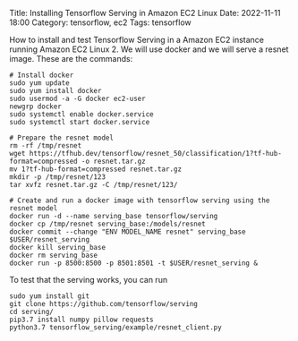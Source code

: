 Title: Installing Tensorflow Serving in Amazon EC2 Linux
Date: 2022-11-11 18:00
Category: tensorflow, ec2
Tags: tensorflow

How to install and test Tensorflow Serving in a Amazon EC2 instance running
Amazon EC2 Linux 2. We will use docker and we will serve a resnet image. These
are the commands:

    # Install docker
    sudo yum update
    sudo yum install docker
    sudo usermod -a -G docker ec2-user
    newgrp docker
    sudo systemctl enable docker.service
    sudo systemctl start docker.service

    # Prepare the resnet model
    rm -rf /tmp/resnet
    wget https://tfhub.dev/tensorflow/resnet_50/classification/1?tf-hub-format=compressed -o resnet.tar.gz
    mv 1?tf-hub-format=compressed resnet.tar.gz
    mkdir -p /tmp/resnet/123
    tar xvfz resnet.tar.gz -C /tmp/resnet/123/

    # Create and run a docker image with tensorflow serving using the resnet model
    docker run -d --name serving_base tensorflow/serving
    docker cp /tmp/resnet serving_base:/models/resnet
    docker commit --change "ENV MODEL_NAME resnet" serving_base $USER/resnet_serving
    docker kill serving_base
    docker rm serving_base
    docker run -p 8500:8500 -p 8501:8501 -t $USER/resnet_serving &

To test that the serving works, you can run

    sudo yum install git
    git clone https://github.com/tensorflow/serving
    cd serving/
    pip3.7 install numpy pillow requests
    python3.7 tensorflow_serving/example/resnet_client.py
